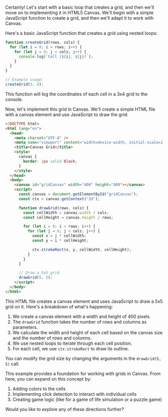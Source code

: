 Certainly! Let's start with a basic loop that creates a grid, and then we'll move on to implementing it in HTML5 Canvas. We'll begin with a simple JavaScript function to create a grid, and then we'll adapt it to work with Canvas.

Here's a basic JavaScript function that creates a grid using nested loops:

```javascript
function createGrid(rows, cols) {
  for (let i = 0; i < rows; i++) {
    for (let j = 0; j < cols; j++) {
      console.log(`Cell (${i}, ${j})`);
    }
  }
}

// Example usage:
createGrid(3, 4);
```

This function will log the coordinates of each cell in a 3x4 grid to the console.

Now, let's implement this grid in Canvas. We'll create a simple HTML file with a canvas element and use JavaScript to draw the grid:

```html
<!DOCTYPE html>
<html lang="en">
  <head>
    <meta charset="UTF-8" />
    <meta name="viewport" content="width=device-width, initial-scale=1.0" />
    <title>Canvas Grid</title>
    <style>
      canvas {
        border: 1px solid black;
      }
    </style>
  </head>
  <body>
    <canvas id="gridCanvas" width="400" height="400"></canvas>
    <script>
      const canvas = document.getElementById("gridCanvas");
      const ctx = canvas.getContext("2d");

      function drawGrid(rows, cols) {
        const cellWidth = canvas.width / cols;
        const cellHeight = canvas.height / rows;

        for (let i = 0; i < rows; i++) {
          for (let j = 0; j < cols; j++) {
            const x = j * cellWidth;
            const y = i * cellHeight;

            ctx.strokeRect(x, y, cellWidth, cellHeight);
          }
        }
      }

      // Draw a 5x5 grid
      drawGrid(5, 5);
    </script>
  </body>
</html>
```

This HTML file creates a canvas element and uses JavaScript to draw a 5x5 grid on it. Here's a breakdown of what's happening:

1. We create a canvas element with a width and height of 400 pixels.
2. The `drawGrid` function takes the number of rows and columns as parameters.
3. We calculate the width and height of each cell based on the canvas size and the number of rows and columns.
4. We use nested loops to iterate through each cell position.
5. For each cell, we use `ctx.strokeRect` to draw its outline.

You can modify the grid size by changing the arguments in the `drawGrid(5, 5)` call.

This example provides a foundation for working with grids in Canvas. From here, you can expand on this concept by:

1. Adding colors to the cells
2. Implementing click detection to interact with individual cells
3. Creating game logic (like for a game of life simulation or a puzzle game)

Would you like to explore any of these directions further?
